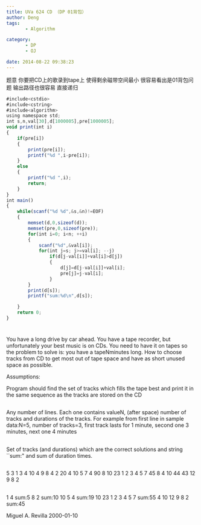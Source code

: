 ```yaml
---
title: UVa 624 CD （DP 01背包）
author: Deng
tags: 
       - Algorithm

category: 
       - DP
       - OJ

date: 2014-08-22 09:38:23
---
```

题意 你要把CD上的歌录到tape上 使得剩余磁带空间最小 很容易看出是01背包问题 输出路径也很容易 直接递归

```js 
#include<cstdio>
#include<cstring>
#include<algorithm>
using namespace std;
int s,n,val[30],d[1000005],pre[1000005];
void print(int i)
{
    if(pre[i])
    {
        print(pre[i]);
        printf("%d ",i-pre[i]);
    }
    else
    {
        printf("%d ",i);
        return;
    }
}
int main()
{
    while(scanf("%d %d",&s,&n)!=EOF)
    {
        memset(d,0,sizeof(d));
        memset(pre,0,sizeof(pre));
        for(int i=0; i<n; ++i)
        {
            scanf("%d",&val[i]);
            for(int j=s; j>=val[i]; --j)
                if(d[j-val[i]]+val[i]>d[j])
                {
                    d[j]=d[j-val[i]]+val[i];
                    pre[j]=j-val[i];
                }
        }
        print(d[s]);
        printf("sum:%d\n",d[s]);

    }
    return 0;
}
```

#

You have a long drive by car ahead. You have a tape recorder, but unfortunately your best music is on CDs. You need to have it on tapes so the problem to solve is: you have a tapeNminutes long. How to choose tracks from CD to get most out of tape space and have as short unused space as possible.

Assumptions:

Program should find the set of tracks which fills the tape best and print it in the same sequence as the tracks are stored on the CD

##

Any number of lines. Each one contains valueN, (after space) number of tracks and durations of the tracks. For example from first line in sample data:N=5, number of tracks=3, first track lasts for 1 minute, second one 3 minutes, next one 4 minutes

##

Set of tracks (and durations) which are the correct solutions and string ``sum:" and sum of duration times.

##

5 3 1 3 4 10 4 9 8 4 2 20 4 10 5 7 4 90 8 10 23 1 2 3 4 5 7 45 8 4 10 44 43 12 9 8 2

##

1 4 sum:5 8 2 sum:10 10 5 4 sum:19 10 23 1 2 3 4 5 7 sum:55 4 10 12 9 8 2 sum:45

Miguel A. Revilla
2000-01-10

﻿﻿